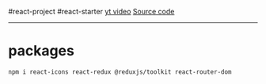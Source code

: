 #react-project #react-starter
[yt video](https://youtu.be/uuHuU_lQpKk)
[Source code](https://github.com/shamim-001/react-template)

--------------------------------------------------

# packages
```bash
npm i react-icons react-redux @reduxjs/toolkit react-router-dom
```

